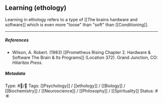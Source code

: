 ## Learning (ethology)  # 

Learning in ethology refers to a type of [[The brains hardware and software]] which is even more "loose" than "soft" than [[Conditioning]].

___

##### References

- Wilson, A. Robert. (1983) [[Prometheus Rising Chapter 2. Hardware & Software The Brain & Its Programs]] (Location 372). Grand Junction, CO: _Hilaritas Press_.

##### Metadata

Type: #🔵/🔵 
Tags: [[Psychology]] / [[ethology]] / [[Biology]] / [[Biochemistry]] / [[Neuroscience]] / [[Philosophy]] / [[Spirituality]] 
Status: #☀️ 